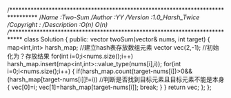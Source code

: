 /*********************************************************************************
/*Name        :Two-Sum
/*Author      :YY
/*Version     :1.0_Harsh_Twice
/*Copyright   :
/*Description :O(n) O(n)
/*********************************************************************************
class Solution {
public:
	vector<int> twoSum(vector<int>& nums, int target) {
     	   map<int,int> harsh_map;        //建立hash表存放数组元素
     	   vector<int> vec(2,-1);         //初始化为？存放结果
     	   for(int i=0;i<nums.size();i++)
            	harsh_map.insert(map<int,int>::value_type(nums[i],i));
        	for(int i=0;i<nums.size();i++)
      	  {
        	    if(harsh_map.count(target-nums[i])>0&&(harsh_map[target-nums[i]]!=i))
      	      //判断是否找到目标元素且目标元素不能是本身
      	      {
     	           vec[0]=i;
     	           vec[1]=harsh_map[target-nums[i]];
     	           break;
       	     }
      	  }
     	   return vec;
   	 };
};

